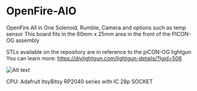 # OpenFire-AIO
OpenFire All in One Solenoid, Rumble, Camera and options such as temp sensor
This board fits in the 60mm x 25mm area in the front of the PICON-OG assembly

STLs available on the repository are in reference to the piCON-OG lightgun
You can learn more: https://diylightgun.com/lightgun-details/?lgid=506

![Alt text](/tree/main/Images/V2Board.png?raw=true "V2 Board")

CPU: Adafruit ItsyBitsy RP2040 series with IC 28p SOCKET
